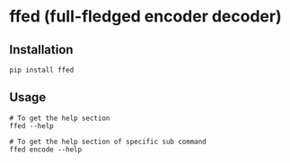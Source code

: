 # ffed (full-fledged encoder decoder)

## Installation

```shell
pip install ffed
```

## Usage

```shell
# To get the help section
ffed --help

# To get the help section of specific sub command
ffed encode --help
```
